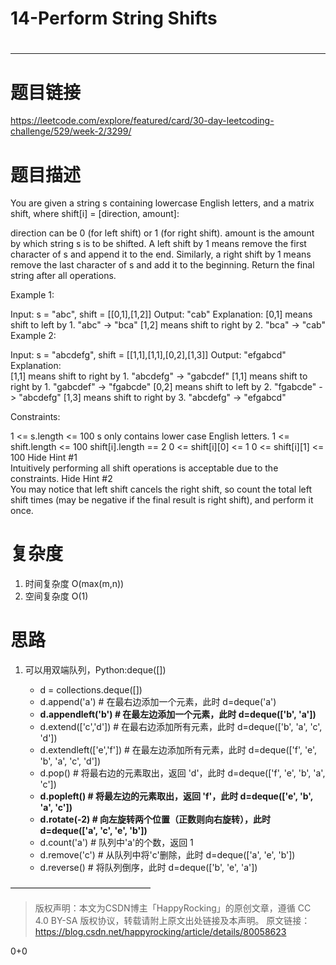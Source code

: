 # 14-Perform String Shifts
# 
-----------
# 题目链接
https://leetcode.com/explore/featured/card/30-day-leetcoding-challenge/529/week-2/3299/

# 题目描述
You are given a string s containing lowercase English letters, and a matrix shift, where shift[i] = [direction, amount]:

direction can be 0 (for left shift) or 1 (for right shift). 
amount is the amount by which string s is to be shifted.
A left shift by 1 means remove the first character of s and append it to the end.
Similarly, a right shift by 1 means remove the last character of s and add it to the beginning.
Return the final string after all operations.

 

Example 1:

Input: s = "abc", shift = [[0,1],[1,2]]
Output: "cab"
Explanation: 
[0,1] means shift to left by 1. "abc" -> "bca"
[1,2] means shift to right by 2. "bca" -> "cab"
Example 2:

Input: s = "abcdefg", shift = [[1,1],[1,1],[0,2],[1,3]]
Output: "efgabcd"
Explanation:  
[1,1] means shift to right by 1. "abcdefg" -> "gabcdef"
[1,1] means shift to right by 1. "gabcdef" -> "fgabcde"
[0,2] means shift to left by 2. "fgabcde" -> "abcdefg"
[1,3] means shift to right by 3. "abcdefg" -> "efgabcd"
 

Constraints:

1 <= s.length <= 100
s only contains lower case English letters.
1 <= shift.length <= 100
shift[i].length == 2
0 <= shift[i][0] <= 1
0 <= shift[i][1] <= 100
   Hide Hint #1  
Intuitively performing all shift operations is acceptable due to the constraints.
   Hide Hint #2  
You may notice that left shift cancels the right shift, so count the total left shift times (may be negative if the final result is right shift), and perform it once.

# 复杂度
1. 时间复杂度 O(max(m,n))
2. 空间复杂度 O(1)

# 思路
1. 可以用双端队列，Python:deque([]) 
   
   - d = collections.deque([])
   - d.append('a') # 在最右边添加一个元素，此时 d=deque('a')
   - **d.appendleft('b') # 在最左边添加一个元素，此时 d=deque(['b', 'a'])**
   - d.extend(['c','d']) # 在最右边添加所有元素，此时 d=deque(['b', 'a', 'c', 'd'])
   - d.extendleft(['e','f']) # 在最左边添加所有元素，此时 d=deque(['f', 'e', 'b', 'a', 'c', 'd'])
   - d.pop() # 将最右边的元素取出，返回 'd'，此时 d=deque(['f', 'e', 'b', 'a', 'c'])
   - **d.popleft() # 将最左边的元素取出，返回 'f'，此时 d=deque(['e', 'b', 'a', 'c'])**
   - **d.rotate(-2) # 向左旋转两个位置（正数则向右旋转），此时 d=deque(['a', 'c', 'e', 'b'])**
   - d.count('a') # 队列中'a'的个数，返回 1
   - d.remove('c') # 从队列中将'c'删除，此时 d=deque(['a', 'e', 'b'])
   - d.reverse() # 将队列倒序，此时 d=deque(['b', 'e', 'a'])


————————————————
> 版权声明：本文为CSDN博主「HappyRocking」的原创文章，遵循 CC 4.0 BY-SA 版权协议，转载请附上原文出处链接及本声明。
> 原文链接：https://blog.csdn.net/happyrocking/article/details/80058623

0+0